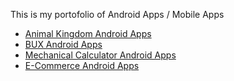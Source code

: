 This is my portofolio of Android Apps / Mobile Apps 

- [Animal Kingdom Android Apps](https://github.com/ammardarma/Animal-Kingdom-Mobile)
- [BUX Android Apps](https://github.com/ammardarma)
- [Mechanical Calculator Android Apps](https://github.com/ammardarma)
- [E-Commerce Android Apps](https://github.com/ammardarma)
